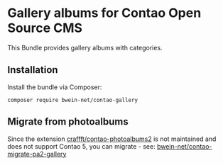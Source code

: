 # Gallery albums for Contao Open Source CMS

This Bundle provides gallery albums with categories.


## Installation

Install the bundle via Composer:

```
composer require bwein-net/contao-gallery
```

## Migrate from photoalbums

Since the extension [craffft/contao-photoalbums2](https://packagist.org/packages/craffft/contao-photoalbums2) is not maintained and does not support Contao 5, you can migrate - see: [bwein-net/contao-migrate-pa2-gallery](https://packagist.org/packages/bwein-net/contao-migrate-pa2-gallery)